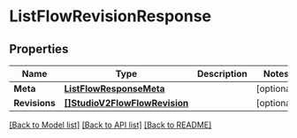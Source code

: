 # ListFlowRevisionResponse

## Properties

Name | Type | Description | Notes
------------ | ------------- | ------------- | -------------
**Meta** | [**ListFlowResponseMeta**](ListFlowResponse_meta.md) |  |[optional] 
**Revisions** | [**[]StudioV2FlowFlowRevision**](studio.v2.flow.flow_revision.md) |  |[optional] 

[[Back to Model list]](../README.md#documentation-for-models) [[Back to API list]](../README.md#documentation-for-api-endpoints) [[Back to README]](../README.md)


